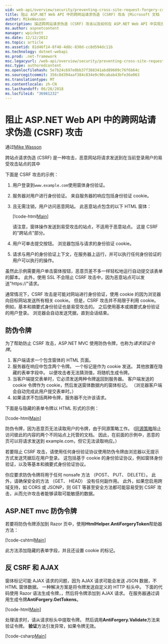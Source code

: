 ```yaml
---
uid: web-api/overview/security/preventing-cross-site-request-forgery-csrf-attacks
title: 阻止 ASP.NET Web API 中的跨网站请求伪造 (CSRF) 攻击 |Microsoft 文档
author: MikeWasson
description: 描述跨网站请求伪造 (CSRF) 攻击以及如何在 ASP.NET Web API 中实现反 CSRF 度量值。
ms.author: aspnetcontent
manager: wpickett
ms.date: 12/12/2012
ms.topic: article
ms.assetid: 81d46f14-8f48-4d8c-830d-cc8d594dc11b
ms.technology: dotnet-webapi
ms.prod: .net-framework
msc.legacyurl: /web-api/overview/security/preventing-cross-site-request-forgery-csrf-attacks
msc.type: authoredcontent
ms.openlocfilehash: 5e7b24c697e0bb37f388341abd89609c76f6b64c
ms.sourcegitcommit: 356c8d394aaf384c834e9c90cabab43bfe36e063
ms.translationtype: MT
ms.contentlocale: zh-CN
ms.lasthandoff: 06/26/2018
ms.locfileid: "36961232"
---
```

<a name="preventing-cross-site-request-forgery-csrf-attacks-in-aspnet-web-api"></a>阻止 ASP.NET Web API 中的跨网站请求伪造 (CSRF) 攻击
====================
通过[Mike Wasson](https://github.com/MikeWasson)

跨站点请求伪造 (CSRF) 是一种攻击，恶意网站将请求发送到在当前登录用户的易受攻击站点的其中

下面是 CSRF 攻击的示例：

1. 用户登录到`www.example.com`使用窗体身份验证。
2. 服务器对用户进行身份验证。 来自服务器的响应包括身份验证 cookie。
3. 且无需注销，用户访问恶意网站。 此恶意站点包含的以下 HTML 窗体： 

    [!code-html[Main](preventing-cross-site-request-forgery-csrf-attacks/samples/sample1.html)]

    请注意，窗体操作发送到易受攻击的站点，不适用于恶意站点。 这是 CSRF 的"跨站点"部分。
4. 用户可单击提交按钮。 浏览器包括与请求的身份验证 cookie。
5. 请求与用户的身份验证上下文，在服务器上运行，并可以执行任何身份验证的用户可以执行的操作。

虽然此示例需要用户单击窗体按钮，恶意页差不多一样轻松地运行自动提交该表单的脚本。 此外，使用 SSL 不会阻止 CSRF 攻击中，因为恶意站点可以发送"https://"请求。

通常情况下，CSRF 攻击是可能对网站进行身份验证，使用 cookie 的因为浏览器向目标网站发送所有相关 cookie。 但是，CSRF 攻击并不局限于利用 cookie。 例如，基本和摘要式身份验证也是易受攻击的。 之后使用基本或摘要式身份验证的用户登录。 浏览器会自动发送凭据，直到会话结束。

## <a name="anti-forgery-tokens"></a>防伪令牌

为了帮助防止 CSRF 攻击，ASP.NET MVC 使用防伪令牌，也称为*请求验证令牌*。

1. 客户端请求一个包含窗体的 HTML 页面。
2. 服务器在响应中包含两个令牌。 一个标记是作为 cookie 发送。 其他放置在隐藏的表单字段中。 以便攻击者无法猜测值，将随机生成令牌。
3. 当客户端提交表单时，它必须发送两种令牌返回到服务器。 客户端发送的 cookie 令牌作为 cookie，然后发送窗体数据内的窗体标记。 （浏览器客户端会自动完成此用户提交表单时。）
4. 如果请求不包括两种令牌，服务器不允许该请求。

下面是与隐藏的表单令牌以 HTML 形式的示例：

[!code-html[Main](preventing-cross-site-request-forgery-csrf-attacks/samples/sample2.html)]

防伪令牌，因为恶意页无法读取用户的令牌，由于同源策略工作。 ([同源策略](http://www.w3.org/Security/wiki/Same_Origin_Policy)阻止访问彼此的内容的两个不同站点上托管的文档。 因此，在前面的示例中，恶意的页可以将请求发送到 example.com，但它无法读取响应。）

若要阻止 CSRF 攻击，请使用任何身份验证协议使用防伪令牌由浏览器以无提示方式发送凭据后在用户登录。 这包括基于 cookie 的身份验证协议，例如窗体身份验证，以及等基本和摘要式身份验证协议。

你应要求防伪令牌将用于任何 nonsafe 方法 （POST、 PUT、 DELETE）。 此外，请确保安全的方法 （GET、 HEAD） 没有任何副作用。 此外，如果您启用跨域支持，如 CORS 或 JSONP，则 GET 等甚至安全方法都可能容易受到 CSRF 攻击，从而允许攻击者能够读取可能敏感的数据。

## <a name="anti-forgery-tokens-in-aspnet-mvc"></a>ASP.NET mvc 防伪令牌

若要将防伪令牌添加到 Razor 页中，使用**HtmlHelper.AntiForgeryToken**帮助器方法：

[!code-cshtml[Main](preventing-cross-site-request-forgery-csrf-attacks/samples/sample3.cshtml)]

此方法添加隐藏的表单字段，并且还设置 cookie 的标记。

## <a name="anti-csrf-and-ajax"></a>反 CSRF 和 AJAX

窗体标记可能 AJAX 请求的问题，因为 AJAX 请求可能会发送 JSON 数据，不 HTML 窗体数据。 一种解决方案是将令牌发送自定义的 HTTP 标头中。 下面的代码使用 Razor 语法生成令牌，，然后将令牌添加到 AJAX 请求。 在服务器通过调用生成令牌**AntiForgery.GetTokens**。

[!code-html[Main](preventing-cross-site-request-forgery-csrf-attacks/samples/sample4.html)]

处理请求时，请从请求标头中提取令牌。 然后调用**AntiForgery.Validate**方法来验证令牌。 **验证**方法引发异常，如果令牌无效。

[!code-csharp[Main](preventing-cross-site-request-forgery-csrf-attacks/samples/sample5.cs)]
